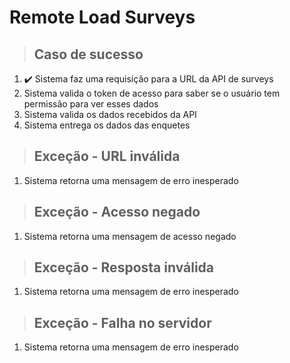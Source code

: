 # Remote Load Surveys

> ## Caso de sucesso
1. ✔️ Sistema faz uma requisição para a URL da API de surveys
2. Sistema valida o token de acesso para saber se o usuário tem permissão para ver esses dados
3. Sistema valida os dados recebidos da API
4. Sistema entrega os dados das enquetes

> ## Exceção - URL inválida
1. Sistema retorna uma mensagem de erro inesperado

> ## Exceção - Acesso negado
1. Sistema retorna uma mensagem de acesso negado

> ## Exceção - Resposta inválida
1. Sistema retorna uma mensagem de erro inesperado

> ## Exceção - Falha no servidor
1. Sistema retorna uma mensagem de erro inesperado